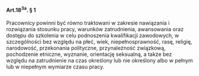 #### Art.18<sup>3a</sup>. § 1

Pracownicy powinni być równo traktowani w zakresie nawiązania i rozwiązania stosunku pracy, warunków zatrudnienia, awansowania oraz dostępu do szkolenia w celu podnoszenia kwalifikacji zawodowych, w szczególności bez względu na płeć, wiek, niepełnosprawność, rasę, religię, narodowość, przekonania polityczne, przynależność związkową, pochodzenie etniczne, wyznanie, orientację seksualną, a także bez względu na zatrudnienie na czas określony lub nie określony albo w pełnym lub w niepełnym wymiarze czasu pracy.